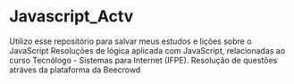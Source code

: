 # Javascript_Actv
Utilizo esse repositório para salvar meus estudos e lições sobre o JavaScript
Resoluções de lógica aplicada com JavaScript, relacionadas ao curso Tecnólogo - Sistemas para Internet (IFPE).
Resolução de questões atráves da plataforma da Beecrowd
